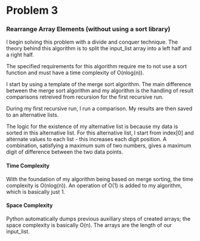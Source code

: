 # Problem 3

### Rearrange Array Elements (without using a sort library)

I begin solving this problem with a divide and conquer technique.
The theory behind this algorithm is to split the input_list array
into a left half and a right half.

The specified requirements for this algorithm require me to not use
a sort function and must have a time complexity of O(nlog(n)).

I start by using a template of the merge sort algorithm.
The main difference between the merge sort algorithm and my 
algorithm is the handling of result comparisons retreived from 
recursion for the first recursive run.

During my first recursive run, I run a comparison. 
My results are then saved to an alternative lists.

The logic for the existence of my alternative list is because my
data is sorted in this alternative list. For this alternative list,
I start from index[0] and alternate values to each list - this
increases each digit position. A combination, satisfying a maximum
sum of two numbers, gives a maximum digit of difference between the
two data points.

#### Time Complexity
With the foundation of my algorithm being based on merge sorting,
the time complexity is O(nlog(n)). An operation of O(1) is added
to my algorithm, which is basically just 1. 

#### Space Complexity

Python automatically dumps previous auxiliary steps of created
arrays; the space complexity is basically O(n). The arrays are 
the length of our input_list.
